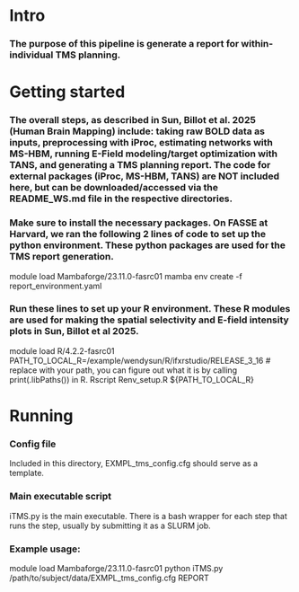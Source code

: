 # Intro
### The purpose of this pipeline is generate a report for within-individual TMS planning.

# Getting started
### The overall steps, as described in Sun, Billot et al. 2025 (Human Brain Mapping) include: taking raw BOLD data as inputs, preprocessing with iProc, estimating networks with MS-HBM, running E-Field modeling/target optimization with TANS, and generating a TMS planning report. The code for external packages (iProc, MS-HBM, TANS) are NOT included here, but can be downloaded/accessed via the README_WS.md file in the respective directories.

### Make sure to install the necessary packages. On FASSE at Harvard, we ran the following 2 lines of code to set up the python environment. These python packages are used for the TMS report generation.
module load Mambaforge/23.11.0-fasrc01
mamba env create -f report_environment.yaml

### Run these lines to set up your R environment. These R modules are used for making the spatial selectivity and E-field intensity plots in Sun, Billot et al 2025.
module load R/4.2.2-fasrc01
PATH_TO_LOCAL_R=/example/wendysun/R/ifxrstudio/RELEASE_3_16 # replace with your path, you can figure out what it is by calling print(.libPaths()) in R.
Rscript Renv_setup.R ${PATH_TO_LOCAL_R}

# Running
### Config file
Included in this directory, EXMPL_tms_config.cfg should serve as a template. 

### Main executable script
iTMS.py is the main executable. There is a bash wrapper for each step that runs the step, usually by submitting it as a SLURM job.

### Example usage:
module load Mambaforge/23.11.0-fasrc01
python iTMS.py /path/to/subject/data/EXMPL_tms_config.cfg REPORT
